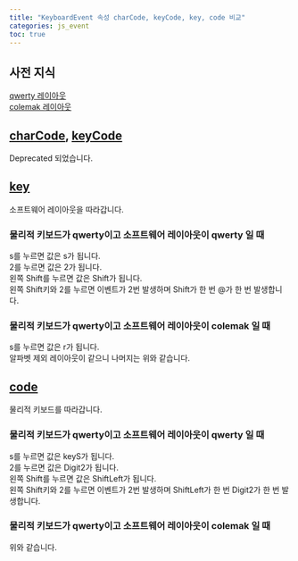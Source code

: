```yaml
---
title: "KeyboardEvent 속성 charCode, keyCode, key, code 비교"
categories: js_event
toc: true
---
```


## 사전 지식
[qwerty 레이아웃](https://en.wikipedia.org/wiki/QWERTY)  
[colemak 레이아웃](https://colemak.com/)

## [charCode](https://developer.mozilla.org/en-US/docs/Web/API/KeyboardEvent/charCode), [keyCode](https://developer.mozilla.org/en-US/docs/Web/API/KeyboardEvent/keyCode)
Deprecated 되었습니다.

## [key](https://developer.mozilla.org/en-US/docs/Web/API/KeyboardEvent/key)

소프트웨어 레이아웃을 따라갑니다.

### 물리적 키보드가 qwerty이고 소프트웨어 레이아웃이 qwerty 일 때

s를 누르면 값은 s가 됩니다.  
2를 누르면 값은 2가 됩니다.  
왼쪽 Shift를 누르면 값은 Shift가 됩니다.  
왼쪽 Shift키와 2를 누르면 이벤트가 2번 발생하며 
Shift가 한 번 @가 한 번 발생합니다.

### 물리적 키보드가 qwerty이고 소프트웨어 레이아웃이 colemak 일 때

s를 누르면 값은 r가 됩니다.  
알파벳 제외 레이아웃이 같으니 나머지는 위와 같습니다.

## [code](https://developer.mozilla.org/en-US/docs/Web/API/KeyboardEvent/code)

물리적 키보드를 따라갑니다.

### 물리적 키보드가 qwerty이고 소프트웨어 레이아웃이 qwerty 일 때

s를 누르면 값은 keyS가 됩니다.  
2를 누르면 값은 Digit2가 됩니다.  
왼쪽 Shift를 누르면 값은 ShiftLeft가 됩니다.  
왼쪽 Shift키와 2를 누르면 이벤트가 2번 발생하며 
ShiftLeft가 한 번 Digit2가 한 번 발생합니다.

### 물리적 키보드가 qwerty이고 소프트웨어 레이아웃이 colemak 일 때

위와 같습니다.